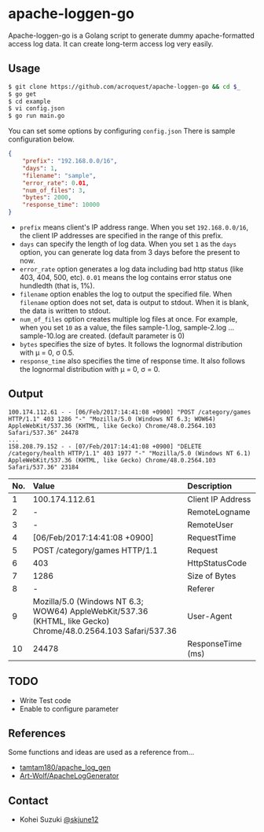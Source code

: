 # apache-loggen-go
Apache-loggen-go is a Golang script to generate dummy apache-formatted access log data.
It can create long-term access log very easily.

## Usage

```bash
$ git clone https://github.com/acroquest/apache-loggen-go && cd $_
$ go get
$ cd example
$ vi config.json
$ go run main.go
```

You can set some options by configuring `config.json`
There is sample configuration below.

```json
{
    "prefix": "192.168.0.0/16",
    "days": 1,
    "filename": "sample",
    "error_rate": 0.01,
    "num_of_files": 3,
    "bytes": 2000,
    "response_time": 10000
}
```

- `prefix` means client's IP address range. When you set `192.168.0.0/16`, the client IP addresses are specified in the range of this prefix.
- `days` can specify the length of log data. When you set `1` as the `days` option, you can generate log data from 3 days before the present to now.
- `error_rate` option generates a log data including bad http status (like 403, 404, 500, etc). `0.01` means the log contains error status one hundledth (that is, 1%).
- `filename` option enables the log to output the specified file. When `filename` option does not set, data is output to stdout. When it is blank, the data is written to stdout.
- `num_of_files` option creates multiple log files at once. For example, when you set `10` as a value, the files sample-1.log, sample-2.log ... sample-10.log are created. (default parameter is 0)
- `bytes` specifies the size of bytes. It follows the lognormal distribution with μ = 0, σ 0.5.
- `response_time` also specifies the time of response time. It also follows the lognormal distribution with μ = 0, σ = 0.



## Output

```
100.174.112.61 - - [06/Feb/2017:14:41:08 +0900] "POST /category/games HTTP/1.1" 403 1286 "-" "Mozilla/5.0 (Windows NT 6.3; WOW64) AppleWebKit/537.36 (KHTML, like Gecko) Chrome/48.0.2564.103 Safari/537.36" 24478
...
158.208.79.152 - - [07/Feb/2017:14:41:08 +0900] "DELETE /category/health HTTP/1.1" 403 1977 "-" "Mozilla/5.0 (Windows NT 6.1) AppleWebKit/537.36 (KHTML, like Gecko) Chrome/48.0.2564.103 Safari/537.36" 23184
```

|No.|Value|Description|
|:--|:--|:--|
|1| 100.174.112.61 | Client IP Address |
|2| - | RemoteLogname |
|3| - | RemoteUser |
|4| [06/Feb/2017:14:41:08 +0900] | RequestTime |
|5| POST /category/games HTTP/1.1 | Request |
|6| 403 | HttpStatusCode |
|7| 1286 | Size of Bytes |
|8| -   |Referer |
|9| Mozilla/5.0 (Windows NT 6.3; WOW64) AppleWebKit/537.36 (KHTML, like Gecko) Chrome/48.0.2564.103 Safari/537.36 |  User-Agent |
|10| 24478 | ResponseTime (ms) |

## TODO
- Write Test code
- Enable to configure parameter

## References
Some functions and ideas are used as a reference from...
- [tamtam180/apache_log_gen](https://github.com/tamtam180/apache_log_gen)
- [Art-Wolf/ApacheLogGenerator](https://github.com/Art-Wolf/ApacheLogGenerator)

## Contact
- Kohei Suzuki [@skjune12](http://github.com/skjune12)
